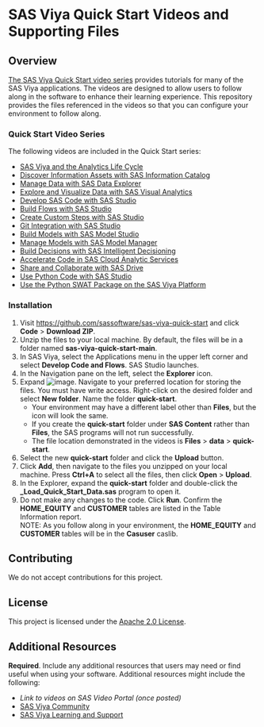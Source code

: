 # SAS Viya Quick Start Videos and Supporting Files

## Overview

[The SAS Viya Quick Start video series](https://video.sas.com/category/videos/sas-viya-quick-start) provides tutorials for many of the SAS Viya applications. The videos are designed to allow users to follow along in the software to enhance their learning experience. This repository provides the files referenced in the videos so that you can configure your environment to follow along.  

### Quick Start Video Series

The following videos are included in the Quick Start series:
- [SAS Viya and the Analytics Life Cycle](https://video.sas.com/detail/videos/sas-viya-quick-start/video/6325462141112/sas-viya-and-the-analytics-life-cycle?autoStart=true)
- [Discover Information Assets with SAS Information Catalog](https://video.sas.com/detail/videos/sas-viya-quick-start/video/6326134225112/discover-information-assets-with-sas-information-catalog?autoStart=true)
- [Manage Data with SAS Data Explorer](https://video.sas.com/detail/videos/sas-viya-quick-start/video/6332731378112/manage-data-with-sas-data-explorer?autoStart=true)
- [Explore and Visualize Data with SAS Visual Analytics](https://video.sas.com/detail/videos/sas-viya-quick-start/video/6323595794112/explore-and-visualize-data-with-sas-visual-analytics?autoStart=true)
- [Develop SAS Code with SAS Studio](https://video.sas.com/detail/videos/sas-viya-quick-start/video/6325460656112/develop-sas-code-with-sas-studio?autoStart=true)
- [Build Flows with SAS Studio](https://video.sas.com/detail/videos/sas-viya-quick-start/video/6325462242112/build-flows-with-sas-studio?autoStart=true)
- [Create Custom Steps with SAS Studio](https://video.sas.com/detail/videos/sas-viya-quick-start/video/6347011003112/create-custom-steps-with-sas-studio?autoStart=true)
- [Git Integration with SAS Studio](https://video.sas.com/detail/videos/sas-viya-quick-start/video/6358959868112/git-integration-with-sas-studio?autoStart=true)
- [Build Models with SAS Model Studio](https://video.sas.com/detail/videos/sas-viya-quick-start/video/6326334754112/build-models-with-sas-model-studio?autoStart=true)
- [Manage Models with SAS Model Manager](https://video.sas.com/detail/videos/sas-viya-quick-start/video/6326134528112/manage-models-with-sas-model-manager?autoStart=true)
- [Build Decisions with SAS Intelligent Decisioning](https://video.sas.com/detail/videos/sas-viya-quick-start/video/6364412742112/build-decisions-with-sas-intelligent-decisioning?autoStart=true)
- [Accelerate Code in SAS Cloud Analytic Services](https://video.sas.com/detail/videos/sas-viya-quick-start/video/6326133063112/accelerate-code-with-sas-cloud-analytic-services?autoStart=true)
- [Share and Collaborate with SAS Drive](https://video.sas.com/detail/videos/sas-viya-quick-start/video/6332187252112/share-and-collaborate-with-sas-drive?autoStart=true)
- [Use Python Code with SAS Studio](https://video.sas.com/detail/videos/sas-viya-quick-start/video/6332185094112/use-python-code-in-sas-studio?autoStart=true)
- [Use the Python SWAT Package on the SAS Viya Platform](https://video.sas.com/detail/videos/sas-viya-quick-start/video/6332198984112/use-the-python-swat-package-on-the-sas-viya-platform?autoStart=true)

### Installation

1.	Visit https://github.com/sassoftware/sas-viya-quick-start and click **Code** > **Download ZIP**. 
2.	Unzip the files to your local machine. By default, the files will be in a folder named **sas-viya-quick-start-main**.
3.	In SAS Viya, select the Applications menu in the upper left corner and select **Develop Code and Flows**. SAS Studio launches. 
4.	In the Navigation pane on the left, select the **Explorer** icon. 
5.	Expand ![image](https://github.com/sassoftware/sas-viya-quick-start/assets/22669486/d8c5b592-25ba-4b81-9e9e-795cb5efcee2). Navigate to your preferred location for storing the files. You must have write access. Right-click on the desired folder and select **New folder**. Name the folder **quick-start**.  
    * Your environment may have a different label other than **Files**, but the icon will look the same.
    * If you create the **quick-start** folder under **SAS Content** rather than **Files**, the SAS programs will not run successfully.
    * The file location demonstrated in the videos is **Files** > **data** > **quick-start**.
6.	Select the new **quick-start** folder and click the **Upload** button. 
7.	Click **Add**, then navigate to the files you unzipped on your local machine. Press **Ctrl+A** to select all the files, then click **Open** > **Upload**.
8.	In the Explorer, expand the **quick-start** folder and double-click the **_Load_Quick_Start_Data.sas** program to open it. 
9.	Do not make any changes to the code. Click **Run**. Confirm the **HOME_EQUITY** and **CUSTOMER** tables are listed in the Table Information report.  
NOTE: As you follow along in your environment, the **HOME_EQUITY** and **CUSTOMER** tables will be in the **Casuser** caslib. 

## Contributing

We do not accept contributions for this project. 

## License

This project is licensed under the [Apache 2.0 License](LICENSE).

## Additional Resources

**Required**. Include any additional resources that users may need or find useful when using your software. Additional resources might include the following:

* *Link to videos on SAS Video Portal (once posted)*
* [SAS Viya Community](https://communities.sas.com/t5/SAS-Viya/ct-p/viya)
* [SAS Viya Learning and Support](https://support.sas.com/en/software/sas-viya.html)
